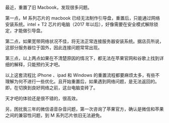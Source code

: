 最近，重置了旧 Macbook，发现很多问题。

第一点，M 系列芯片的 macbook 已经无法制作引导盘，重置后，只能通过网络安装系统。intel + T2 芯片的电脑（2017 年以后），好像需要在安全模式解除锁定，才能做引导盘。

第二点，如果宽带网络状况不佳，将无法正常连接服务器安装系统。据店员所说，这部分服务器位于国外，因此连接问题常常出现。

第三点，以上两点如果在不清楚原因的情况下，都无法在苹果官网和谷歌上找到详细的解释，只能预约天才吧。

以上这套流程比 iPhone 、ipad 和 Windows 的重置流程都要麻烦太多，有些不理解为何不进行一些优化。且开始重置后，如果遇到网络问题，是无法返回的。即，在切换到良好网络之前，这台电脑变砖了。

天才吧的体验还是很不错的，很高效。

另，困扰我三年的微信语音杂音问题，第一次咨询了苹果官方，确认是微信和苹果之间的兼容性问题，到 M 系列芯片依旧无法避免。